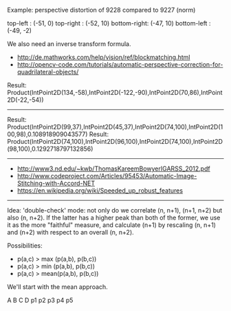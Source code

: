 Example: perspective distortion of 9228 compared to 9227 (norm)

top-left    : (-51,  0)
top-right   : (-52, 10)
bottom-right: (-47, 10)
bottom-left : (-49, -2)

We also need an inverse transform formula.

- http://de.mathworks.com/help/vision/ref/blockmatching.html
- http://opencv-code.com/tutorials/automatic-perspective-correction-for-quadrilateral-objects/

Result: Product(IntPoint2D(134,-58),IntPoint2D(-122,-90),IntPoint2D(70,86),IntPoint2D(-22,-54))

--------------

Result: Product(IntPoint2D(99,37),IntPoint2D(45,37),IntPoint2D(74,100),IntPoint2D(100,98),0.108918909043577)
Result: Product(IntPoint2D(74,100),IntPoint2D(96,100),IntPoint2D(74,100),IntPoint2D(98,100),0.1292718797132856)

--------------

- http://www3.nd.edu/~kwb/ThomasKareemBowyerIGARSS_2012.pdf
- http://www.codeproject.com/Articles/95453/Automatic-Image-Stitching-with-Accord-NET
- https://en.wikipedia.org/wiki/Speeded_up_robust_features

--------------

Idea: 'double-check' mode: not only do we correlate (n, n+1), (n+1, n+2) but also (n, n+2). If the latter
has a higher peak than both of the former, we use it as the more "faithful" measure, and calculate (n+1)
by rescaling (n, n+1) and (n+2) with respect to an overall (n, n+2).

Possibilities:
- p(a,c) &gt; max (p(a,b), p(b,c))
- p(a,c) &gt; min (p(a,b), p(b,c))
- p(a,c) &gt; mean(p(a,b), p(b,c))

We'll start with the mean approach.

A   B   C   D
  p1  p2  p3
    p4  p5
